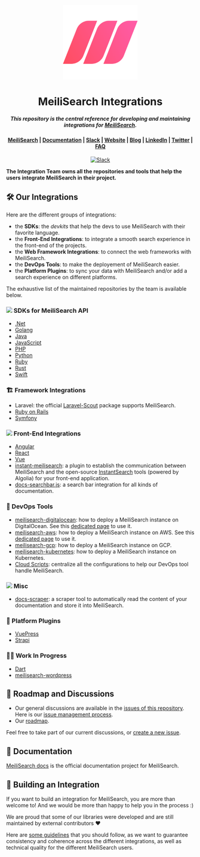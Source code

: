 <p align="center">
  <img src="assets/logos/logo.svg" alt="MeiliSearch" width="200" height="200" />
</p>


<h1 align="center">MeiliSearch Integrations</h1>
<h5 align="center">This repository is the central reference for developing and maintaining integrations for <a href="https://github.com/meilisearch/MeiliSearch">MeiliSearch</a>.
</h5>

<h4 align="center">
  <a href="https://github.com/meilisearch/MeiliSearch">MeiliSearch</a> |
  <a href="https://docs.meilisearch.com">Documentation</a> |
  <a href="https://slack.meilisearch.com">Slack</a> |
  <a href="https://www.meilisearch.com">Website</a> |
  <a href="https://blog.meilisearch.com">Blog</a> |
  <a href="https://fr.linkedin.com/company/meilisearch">LinkedIn</a> |
  <a href="https://twitter.com/meilisearch">Twitter</a> |
  <a href="https://docs.meilisearch.com/faq/">FAQ</a>
</h4>

<p align="center">
  <a href="https://slack.meilisearch.com"><img src="https://img.shields.io/badge/slack-MeiliSearch-blue.svg?logo=slack" alt="Slack"></a>
</p>

**The Integration Team owns all the repositories and tools that help the users integrate MeiliSearch in their project.**

## 🛠 Our Integrations

Here are the different groups of integrations:

- the **SDKs**: the *devkits* that help the devs to use MeiliSearch with their favorite language.
- the **Front-End Integrations**: to integrate a smooth search experience in the front-end of the projects.
- the **Web Framework Integrations**: to connect the web frameworks with MeiliSearch.
- the **DevOps Tools**: to make the deployement of MeiliSearch easier.
- the **Platform Plugins**: to sync your data with MeiliSearch and/or add a search experience on different platforms.

The exhaustive list of the maintained repositories by the team is available below.

### <img src="assets/icons/dev.png" width="20"> SDKs for MeiliSearch API

- [.Net](https://github.com/meilisearch/meilisearch-dotnet)
- [Golang](https://github.com/meilisearch/meilisearch-go)
- [Java](https://github.com/meilisearch/meilisearch-java)
- [JavaScript](https://github.com/meilisearch/meilisearch-js)
- [PHP](https://github.com/meilisearch/meilisearch-php)
- [Python](https://github.com/meilisearch/meilisearch-python)
- [Ruby](https://github.com/meilisearch/meilisearch-ruby)
- [Rust](https://github.com/meilisearch/meilisearch-rust)
- [Swift](https://github.com/meilisearch/meilisearch-swift)

### 🏗 Framework Integrations

- Laravel: the official [Laravel-Scout](https://github.com/laravel/scout) package supports MeiliSearch.
- [Ruby on Rails](https://github.com/meilisearch/meilisearch-rails)
- [Symfony](https://github.com/meilisearch/meilisearch-symfony)

### <img src="assets/icons/front.png" width="20"> Front-End Integrations

- [Angular](https://github.com/meilisearch/meilisearch-angular)
- [React](https://github.com/meilisearch/meilisearch-react)
- [Vue](https://github.com/meilisearch/meilisearch-vue)
- [instant-meilisearch](https://github.com/meilisearch/instant-meilisearch): a plugin to establish the communication between MeiliSearch and the open-source [InstantSearch](https://github.com/algolia/instantsearch.js) tools (powered by Algolia) for your front-end application.
- [docs-searchbar.js](https://github.com/meilisearch/docs-searchbar.js): a search bar integration for all kinds of documentation.

### 🐳 DevOps Tools

- [meilisearch-digitalocean](https://github.com/meilisearch/meilisearch-digitalocean): how to deploy a MeiliSearch instance on DigitalOcean. See this [dedicated page](https://docs.meilisearch.com/create/how_to/digitalocean_droplet.html) to use it.
- [meilisearch-aws](https://github.com/meilisearch/meilisearch-aws): how to deploy a MeiliSearch instance on AWS. See this [dedicated page](https://docs.meilisearch.com/create/how_to/aws.html) to use it.
- [meilisearch-gcp](https://github.com/meilisearch/meilisearch-gcp): how to deploy a MeiliSearch instance on GCP.
- [meilisearch-kubernetes](https://github.com/meilisearch/meilisearch-kubernetes): how to deploy a MeiliSearch instance on Kubernetes.
- [Cloud Scripts](https://github.com/meilisearch/cloud-scripts): centralize all the configurations to help our DevOps tool handle MeiliSearch.

### <img src="assets/icons/other.png" width="20"> Misc

- [docs-scraper](https://github.com/meilisearch/docs-scraper): a scraper tool to automatically read the content of your documentation and store it into MeiliSearch.

### 🧩 Platform Plugins

- [VuePress](https://github.com/meilisearch/vuepress-plugin-meilisearch)
- [Strapi](https://github.com/meilisearch/strapi-plugin-meilisearch)

### 🧑‍🔧 Work In Progress

- [Dart](https://github.com/meilisearch/meilisearch-dart)
- [meilisearch-wordpress](https://github.com/meilisearch/meilisearch-wordpress)

## 📍 Roadmap and Discussions

- Our general discussions are available in the [issues of this repository](https://github.com/meilisearch/integration-guides/issues). Here is our [issue management process](https://github.com/meilisearch/integration-guides/blob/main/guides/issues.md).
- Our [roadmap](https://github.com/meilisearch/integration-guides/blob/main/roadmap/2021.md).

Feel free to take part of our current discussions, or [create a new issue](https://github.com/meilisearch/integration-guides/issues/new).

## 📖 Documentation

[MeiliSearch docs](https://docs.meilisearch.com) is the official documentation project for MeiliSearch.

## 🚀 Building an Integration

If you want to build an integration for MeiliSearch, you are more than welcome to! And we would be more than happy to help you in the process :)

We are proud that some of our libraries were developed and are still maintained by external contributors ❤️

Here are [some guidelines](./guides/build-integration.md) that you should follow, as we want to guarantee consistency and coherence across the different integrations, as well as technical quality for the different MeiliSearch users.
